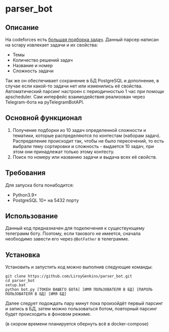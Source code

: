 # parser_bot

## Описание

На codeforces есть [большая подборка задач](https://codeforces.com/problemset?order=BY_SOLVED_DESC).
Данный парсер написан на scrapy извлекает задачи и их свойства:
+ Темы
+ Количество решений задач
+ Название и номер
+ Сложность задачи

Так же он обеспечивает сохранение в БД PostgreSQL и дополнение, в случае если какой-то задачи нет или изменились её свойства. 
Автоматический парсинг настроен с периодичностью 1 час при помощи apscheduler.
Сам интерфейс взаимодействия реализован через Telegram-бота на pyTelegramBotAPI.

## Основной функционал

1. Получение подборки из 10 задач определенной сложности и тематики, которые распределяются по контестам (наборам задач). Распределение происходит так, чтобы не было пересечений, то есть выбрали тему сортировки и сложность - выдается 10 задач, при этом они принадлежат только этому контесту.
3. Поиск по номеру или названию задачи и выдача всех её свойств.

## Требования

Для запуска бота понабодится:
* Python3.9+
* PostgreSQL 10+ на 5432 порту

## Использование

Данный код предназначен для подключения к существующему телеграмм боту. Поэтому, если такового не имеется, сначала необходимо завести его через `@BotFather` в телеграмме.

## Установка

Установить и запустить код можно выполнив следующие команды:
```
git clone https://github.com/LiroyGenkins/parser_bot.git
cd parser_bot
setup.bat 
python bot.py [ТОКЕН ВАШЕГО БОТА] [ИМЯ ПОЛЬЗОВАТЕЛЯ В БД] [ПАРОЛЬ ПОЛЬЗОВАТЕЛЯ В БД] [ИМЯ БД]
```
Далее следует подождать пару минут пока произойдёт первый парсинг и запись в БД, затем можно пользоваться ботом, повторный парсинг будет происходить в фоновом режиме.

(в скором времени планируется обернуть всё в docker-compose)

